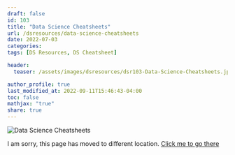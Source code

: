 ```yaml
---
draft: false
id: 103    
title: "Data Science Cheatsheets"
url: /dsresources/data-science-cheatsheets
date: 2022-07-03
categories:
tags: [DS Resources, DS Cheatsheet]

header:
  teaser: /assets/images/dsresources/dsr103-Data-Science-Cheatsheets.jpg

author_profile: true
last_modified_at: 2022-09-11T15:46:43-04:00
toc: false
mathjax: "true"
share: true
---
```

![Data Science Cheatsheets](/assets/images/dsresources/dsr103-Data-Science-Cheatsheets.jpg)   
   
I am sorry, this page has moved to different location. [Click me to go there](/dsblog/data-science-cheatsheets)